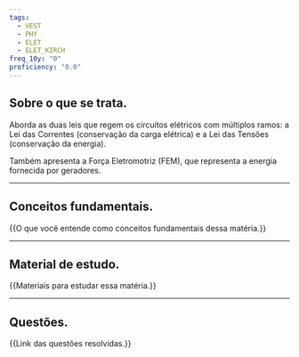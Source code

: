 ```yaml
---
tags:
  - VEST
  - PHY
  - ELET
  - ELET_KIRCH
freq_10y: "0"
proficiency: "0.0"
---
```

## Sobre o que se trata.

Aborda as duas leis que regem os circuitos elétricos com múltiplos ramos: a Lei das Correntes (conservação da carga elétrica) e a Lei das Tensões (conservação da energia). 

Também apresenta a Força Eletromotriz (FEM), que representa a energia fornecida por geradores.

--- 
## Conceitos fundamentais.

{{O que você entende como conceitos fundamentais dessa matéria.}}

---
## Material de estudo.

{{Materiais para estudar essa matéria.}}

--- 
## Questões.

{{Link das questões resolvidas.}}